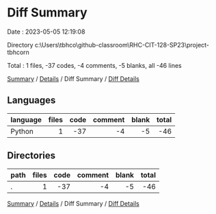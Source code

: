 # Diff Summary

Date : 2023-05-05 12:19:08

Directory c:\\Users\\tbhco\\github-classroom\\RHC-CIT-128-SP23\\project-tbhcorn

Total : 1 files,  -37 codes, -4 comments, -5 blanks, all -46 lines

[Summary](results.md) / [Details](details.md) / Diff Summary / [Diff Details](diff-details.md)

## Languages
| language | files | code | comment | blank | total |
| :--- | ---: | ---: | ---: | ---: | ---: |
| Python | 1 | -37 | -4 | -5 | -46 |

## Directories
| path | files | code | comment | blank | total |
| :--- | ---: | ---: | ---: | ---: | ---: |
| . | 1 | -37 | -4 | -5 | -46 |

[Summary](results.md) / [Details](details.md) / Diff Summary / [Diff Details](diff-details.md)